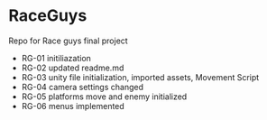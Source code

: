 # RaceGuys
Repo for Race guys final project
* RG-01 initiliazation
* RG-02 updated readme.md
* RG-03 unity file initialization, imported assets, Movement Script 
* RG-04 camera settings changed
* RG-05 platforms move and enemy initialized
* RG-06 menus implemented
